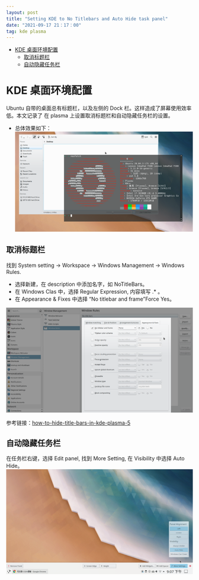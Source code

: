 ```yaml
---
layout: post
title: "Setting KDE to No Titlebars and Auto Hide task panel"
date: "2021-09-17 21：17：00"
tag: kde plasma
---
```

- [KDE 桌面环境配置](#orgdb0564f)
  - [取消标题栏](#org43b61ce)
  - [自动隐藏任务栏](#org2a06ff2)


<a id="orgdb0564f"></a>

# KDE 桌面环境配置

Ubuntu 自带的桌面总有标题栏，以及左侧的 Dock 栏。这样造成了屏幕使用效率低。本文记录了 在 plasma 上设置取消标题栏和自动隐藏任务栏的设置。
+ 总体效果如下：
![OverView](/images/Kde-Set-To-NoTittleBars-AutoHide-TaskPanel/OverView.png)

<a id="org43b61ce"></a>

## 取消标题栏

找到 System setting -> Workspace -> Windows Management -> Windows Rules.

-   选择新建，在 description 中添加名字，如 NoTitleBars。
-   在 Windows Clas 中，选择 Regular Expression, 内容填写 .\* 。
-   在 Appearance & Fixes 中选择 “No titlebar and frame”Force Yes。

![在这里设置取消标题栏](/images/Kde-Set-To-NoTittleBars-AutoHide-TaskPanel/NoTittleBarsSetting.png)

参考链接：[how-to-hide-title-bars-in-kde-plasma-5](https://medium.com/@CodyReichert/how-to-hide-title-bars-in-kde-plasma-5-348e0df4087f)

<a id="org2a06ff2"></a>

## 自动隐藏任务栏

在任务栏右键，选择 Edit panel, 找到 More Setting, 在 Visibility 中选择 Auto Hide。
![在这里设置自动隐藏任务栏](/images/Kde-Set-To-NoTittleBars-AutoHide-TaskPanel/AutoHideTaskPanel.png)
